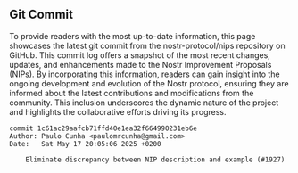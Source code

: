 ## Git Commit
To provide readers with the most up-to-date information, this page showcases the latest git commit from the nostr-protocol/nips repository on GitHub. This commit log offers a snapshot of the most recent changes, updates, and enhancements made to the Nostr Improvement Proposals (NIPs). By incorporating this information, readers can gain insight into the ongoing development and evolution of the Nostr protocol, ensuring they are informed about the latest contributions and modifications from the community. This inclusion underscores the dynamic nature of the project and highlights the collaborative efforts driving its progress.

```shell
commit 1c61ac29aafcb71ffd40e1ea32f664990231eb6e
Author: Paulo Cunha <paulomrcunha@gmail.com>
Date:   Sat May 17 20:05:06 2025 +0200

    Eliminate discrepancy between NIP description and example (#1927)
```
